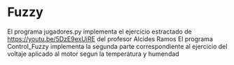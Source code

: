 # Fuzzy
El programa jugadores.py implementa el ejercicio estractado de https://youtu.be/5DzE9exUiRE del profesor Alcides Ramos
El programa Control_Fuzzy implementa la segunda parte correspondiente al ejercicio del voltaje aplicado al motor segun la temperatura y humendad
